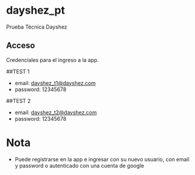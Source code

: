 # dayshez_pt

Prueba Técnica Dayshez

## Acceso

Credenciales para el ingreso a la app.

##TEST 1
* email: dayshez_t1@dayshez.com
* password: 12345678

##TEST 2
* email: dayshez_t2@dayshez.com
* password: 12345678


# Nota
- Puede registrarse en la app e ingresar con su nuevo usuario, con email y password o autenticado con una cuenta de google
